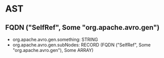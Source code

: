 # AST
## FQDN ("SelfRef", Some "org.apache.avro.gen")
* org.apache.avro.gen.something: STRING
* org.apache.avro.gen.subNodes: RECORD (FQDN ("SelfRef", Some "org.apache.avro.gen"), Some ARRAY)
